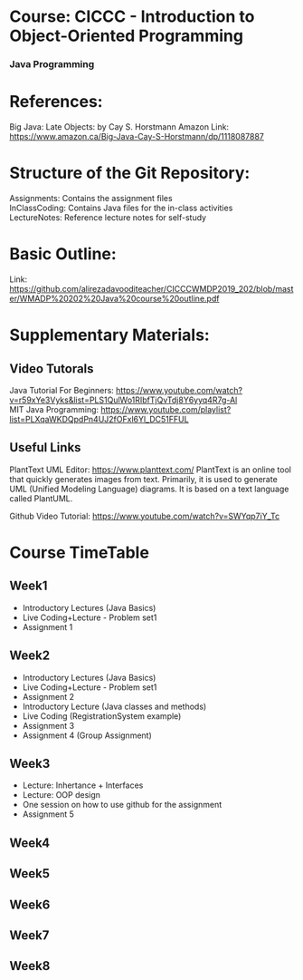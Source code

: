 # Course: CICCC - Introduction to Object-Oriented Programming
### Java Programming

# References:
Big Java: Late Objects: by Cay S. Horstmann
Amazon Link: https://www.amazon.ca/Big-Java-Cay-S-Horstmann/dp/1118087887

# Structure of the Git Repository: <br />
Assignments: Contains the assignment files <br />
InClassCoding: Contains Java files for the in-class activities <br />
LectureNotes: Reference lecture notes for self-study <br />

# Basic Outline:
Link: https://github.com/alirezadavooditeacher/CICCCWMDP2019_202/blob/master/WMADP%20202%20Java%20course%20outline.pdf

# Supplementary Materials:
## Video Tutorals <br />
Java Tutorial For Beginners: https://www.youtube.com/watch?v=r59xYe3Vyks&list=PLS1QulWo1RIbfTjQvTdj8Y6yyq4R7g-Al <br />
MIT Java Programming: https://www.youtube.com/playlist?list=PLXqaWKDQpdPn4UJ2fOFxl6Yl_DC51FFUL  <br />

## Useful Links
PlantText UML Editor: https://www.planttext.com/ 
PlantText is an online tool that quickly generates images from text. Primarily, it is used to generate UML (Unified Modeling Language) diagrams. It is based on a text language called PlantUML. 

Github Video Tutorial: https://www.youtube.com/watch?v=SWYqp7iY_Tc

# Course TimeTable
## Week1
- Introductory Lectures (Java Basics)
- Live Coding+Lecture - Problem set1 
- Assignment 1

## Week2
- Introductory Lectures (Java Basics)
- Live Coding+Lecture - Problem set1 
- Assignment 2
- Introductory Lecture (Java classes and methods)
- Live Coding (RegistrationSystem example)
- Assignment 3 
- Assignment 4 (Group Assignment)

## Week3
- Lecture: Inhertance + Interfaces
- Lecture: OOP design
- One session on how to use github for the assignment
- Assignment 5

## Week4
## Week5
## Week6
## Week7
## Week8

